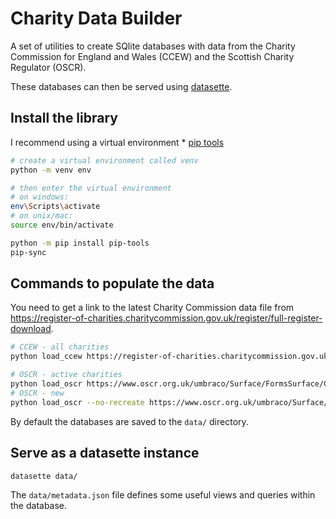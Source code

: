 # Charity Data Builder

A set of utilities to create SQlite databases with data from the Charity Commission for England and Wales (CCEW) and the Scottish Charity Regulator (OSCR).

These databases can then be served using [datasette](https://datasette.io/).

## Install the library

I recommend using a virtual environment * [pip tools](https://github.com/jazzband/pip-tools)

```sh
# create a virtual environment called venv
python -m venv env

# then enter the virtual environment
# on windows:
env\Scripts\activate
# on unix/mac:
source env/bin/activate

python -m pip install pip-tools
pip-sync
```

## Commands to populate the data

You need to get a link to the latest Charity Commission data file from <https://register-of-charities.charitycommission.gov.uk/register/full-register-download>.

```sh
# CCEW - all charities
python load_ccew https://register-of-charities.charitycommission.gov.uk/documents/34602/417919/Main+Monthly+Extract+zip+file.zip/881761e4-c0c5-aa0e-376e-a3070124041a?t=1604602947324

# OSCR - active charities
python load_oscr https://www.oscr.org.uk/umbraco/Surface/FormsSurface/CharityRegDownload
# OSCR - new 
python load_oscr --no-recreate https://www.oscr.org.uk/umbraco/Surface/FormsSurface/CharityFormerRegDownload
```

By default the databases are saved to the `data/` directory.

## Serve as a datasette instance

```sh
datasette data/
```

The `data/metadata.json` file defines some useful views and queries 
within the database.
